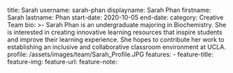 title: Sarah
username: sarah-phan
displayname: Sarah Phan
firstname: Sarah
lastname: Phan
start-date: 2020-10-05 
end-date:
category: Creative Team
bio: >- 
    Sarah Phan is an undergraduate majoring in Biochemistry. She is interested in creating innovative learning resources that inspire students and improve their learning experience. She hopes to contribute her work to establishing an inclusive and collaborative classroom environment at UCLA.
profile: /assets/images/team/Sarah_Profile.JPG
features:
    - feature-title: 
      feature-img: 
      feature-url: 
      feature-note: 
